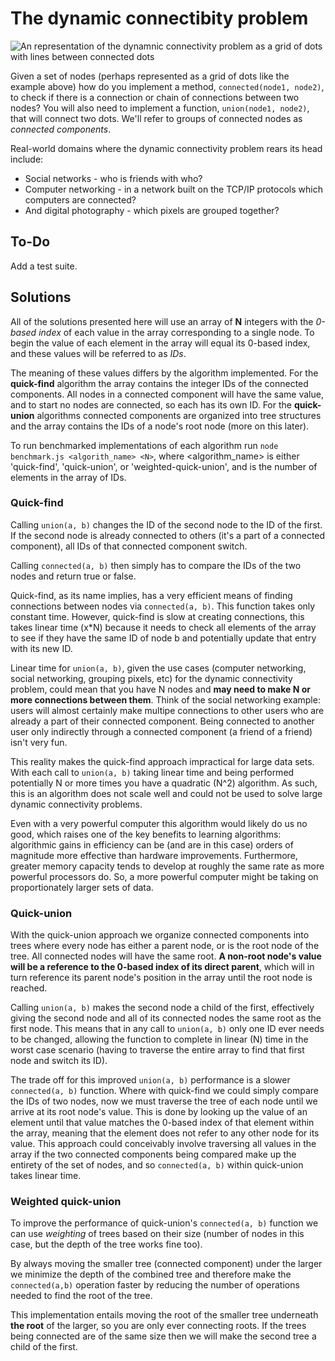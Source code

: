 # The dynamic connectibity problem

![An representation of the dynamnic connectivity problem as a grid of dots with lines between connected dots](https://31.media.tumblr.com/f1b09c2bce79c70a12d12f1599fefb80/tumblr_inline_nkhy644T041syc66m.jpg)

Given a set of nodes (perhaps represented as a grid of dots like the example above) how do you implement a method, `connected(node1, node2)`, to check if there is a connection or chain of connections between two nodes? You will also need to implement a function, `union(node1, node2)`, that will connect two dots. We'll refer to groups of connected nodes as *connected components*.

Real-world domains where the dynamic connectivity problem rears its head include:

+ Social networks - who is friends with who?
+ Computer networking - in a network built on the TCP/IP protocols which computers are connected?
+ And digital photography - which pixels are grouped together?

## To-Do
Add a test suite.

## Solutions

All of the solutions presented here will use an array of **N** integers with the *0-based index* of each value in the array corresponding to a single node. To begin the value of each element in the array will equal its 0-based index, and these values will be referred to as *IDs*. 

The meaning of these values differs by the algorithm implemented. For the **quick-find** algorithm the array contains the integer IDs of the connected components. All nodes in a connected component will have the same value, and to start no nodes are connected, so each has its own ID. For the **quick-union** algorithms connected components are organized into tree structures and the array contains the IDs of a node's root node (more on this later).  

To run benchmarked implementations of each algorithm run `node benchmark.js <algorith_name> <N>`, where <algorithm_name> is either 'quick-find', 'quick-union', or 'weighted-quick-union', and <N> is the number of elements in the array of IDs.

### Quick-find 

Calling `union(a, b)` changes the ID of the second node to the ID of the first.  If the second node is already connected to others (it's a part of a connected component), all IDs of that connected component switch.

Calling `connected(a, b)` then simply has to compare the IDs of the two nodes and return true or false.

Quick-find, as its name implies, has a very efficient means of finding connections between nodes via `connected(a, b)`. This function takes only constant time. However, quick-find is slow at creating connections, this takes linear time (x*N) because it needs to check all elements of the array to see if they have the same ID of node b and potentially update that entry with its new ID.  

Linear time for `union(a, b)`, given the use cases (computer networking, social networking, grouping pixels, etc) for the dynamic connectivity problem, could mean that you have N nodes and **may need to make N or more connections between them**. Think of the social networking example: users will almost certainly make multipe connections to other users who are already a part of their connected component. Being connected to another user only indirectly through a connected component (a friend of a friend) isn't very fun. 

This reality makes the quick-find approach impractical for large data sets. With each call to `union(a, b)` taking linear time and being performed potentially N or more times you have a quadratic (N^2) algorithm. As such, this is an algorithm does not scale well and could not be used to solve large dynamic connectivity problems. 

Even with a very powerful computer this algorithm would likely do us no good, which raises one of the key benefits to learning algorithms: algorithmic gains in efficiency can be (and are in this case) orders of magnitude more effective than hardware improvements. Furthermore, greater memory capacity tends to develop at roughly the same rate as more powerful processors do. So, a more powerful computer might be taking on proportionately larger sets of data.

### Quick-union

With the quick-union approach we organize connected components into trees where every node has either a parent node, or is the root node of the tree. All connected nodes will have the same root. **A non-root node's value will be a reference to the 0-based index of its direct parent**, which will in turn reference its parent node's position in the array until the root node is reached.

Calling `union(a, b)` makes the second node a child of the first, effectively giving the second node and all of its connected nodes the same root as the first node. This means that in any call to `union(a, b)` only one ID ever needs to be changed, allowing the function to complete in linear (N) time in the worst case scenario (having to traverse the entire array to find that first node and switch its ID).

The trade off for this improved `union(a, b)` performance is a slower `connected(a, b)` function. Where with quick-find we could simply compare the IDs of two nodes, now we must traverse the tree of each node until we arrive at its root node's value. This is done by looking up the value of an element until that value matches the 0-based index of that element within the array, meaning that the element does not refer to any other node for its value. This approach could conceivably involve traversing all values in the array if the two connected components being compared make up the entirety of the set of nodes, and so `connected(a, b)` within quick-union takes linear time. 

### Weighted quick-union

To improve the performance of quick-union's `connected(a, b)` function we can use *weighting* of trees based on their size (number of nodes in this case, but the depth of the tree works fine too).

By always moving the smaller tree (connected component) under the larger we minimize the depth of the combined tree and therefore make the `connected(a,b)` operation faster by reducing the number of operations needed to find the root of the tree. 

This implementation entails moving the root of the smaller tree underneath **the root** of the larger, so you are only ever connecting roots. If the trees being connected are of the same size then we will make the second tree a child of the first.
